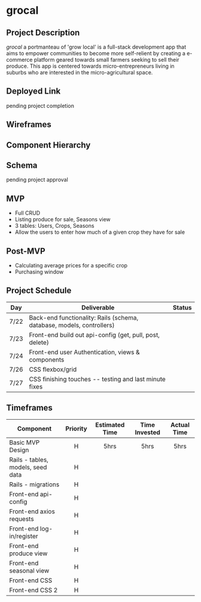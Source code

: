 # grocal

## Project Description
*grocal* a portmanteau of 'grow local' is a full-stack development app that aims to empower communities to become more self-relient by creating a e-commerce platform geared towards small farmers seeking to sell their produce. This app is centered towards micro-entrepreneurs living in suburbs who are interested in the micro-agricultural space. 

## Deployed Link

pending project completion

## Wireframes

## Component Hierarchy

## Schema

pending project approval

## MVP
- Full CRUD
- Listing produce for sale, Seasons view
- 3 tables: Users, Crops, Seasons
- Allow the users to enter how much of a given crop they have for sale

## Post-MVP
- Calculating average prices for a specific crop
- Purchasing window

## Project Schedule

| Day        | Deliverable                                                | Status     |
| ----- | --------------------------------------------------------------- | ---------- |
| 7/22  | Back-end functionality: Rails (schema, database, models, controllers)  |   |
| 7/23  | Front-end build out api-config (get, pull, post, delete) |   |
| 7/24  | Front-end user Authentication, views & components |   |
| 7/26  | CSS flexbox/grid |   |
| 7/27  | CSS finishing touches -- testing and last minute fixes |   |

## Timeframes

| Component                            | Priority | Estimated Time | Time Invested | Actual Time |
| ------------------------------------ | :------: | :------------: | :-----------: | :---------: |
| Basic MVP Design                     |    H     |      5hrs      |      5hrs     |     5hrs    |
| Rails - tables, models, seed data    |   H   ||||
| Rails - migrations    |   H   ||||
| Front-end api-config    |   H   ||||
| Front-end axios requests    |   H   ||||
| Front-end log-in/register    |   H   ||||
| Front-end produce view    |   H   ||||
| Front-end seasonal view    |   H   ||||
| Front-end CSS     |   H   ||||
| Front-end CSS 2   |   H   ||||